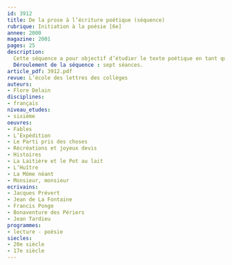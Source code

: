 ```yaml
---
id: 3912
title: De la prose à l’écriture poétique (séquence)
rubrique: Initiation à la poésie [6e]
annee: 2000
magazine: 2001
pages: 25
description: 
  Cette séquence a pour objectif d’étudier le texte poétique en tant que genre, mais aussi de réfléchir sur ce qui fait qu’un texte est désigné comme poème et un autre non. La récitation permettra un travail à l’oral, qui ne sera pas conçu comme un simple exercice de mémorisation et de restitution, mais comme une appropriation du texte et une prise en compte de l’auditoire. La variété importante des supports (Jean de La Fontaine, Jean Tardieu, Francis Ponge…), et donc des codes d’écriture (prose et vers), des types de discours et de textes (fable, récit, description, dialogue…), amènera les élèves à en chercher l’unité et étendra ainsi leur champ d’expérience.
  Déroulement de la séquence : sept séances.
article_pdf: 3912.pdf
revue: L’école des lettres des collèges
auteurs:
- Flore Delain
disciplines:
- français
niveau_etudes:
- sixième
oeuvres:
- Fables
- L’Expédition
- Le Parti pris des choses
- Récréations et joyeux devis
- Histoires
- La Laitière et le Pot au lait
- L’Huître
- La Môme néant
- Monsieur, monsieur
ecrivains:
- Jacques Prévert
- Jean de La Fontaine
- Francis Ponge
- Bonaventure des Périers
- Jean Tardieu
programmes:
- lecture - poésie
siecles:
- 20e siècle
- 17e siècle
---
```

